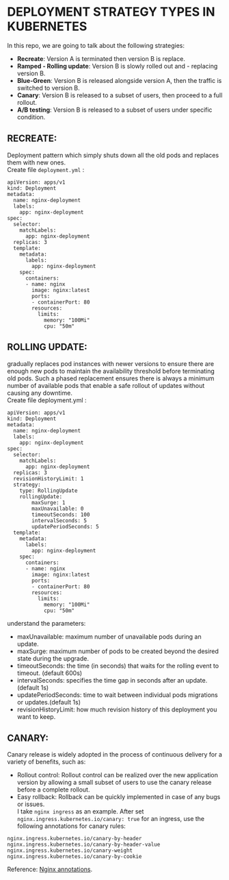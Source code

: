 # DEPLOYMENT STRATEGY TYPES IN KUBERNETES

In this repo, we are going to talk about the following strategies:  
- **Recreate**: Version A is terminated then version B is replace.  
- **Ramped - Rolling update**: Version B is slowly rolled out and - replacing version B.  
- **Blue-Green**: Version B is released alongside version A, then the traffic is switched to version B.  
- **Canary**: Version B is released to a subset of users, then proceed to a full rollout.  
- **A/B testing**: Version B is released to a subset of users under specific condition.

## RECREATE:
Deployment pattern which simply shuts down all the old pods and replaces them with new ones.  
Create file `deployment.yml` :  
```
apiVersion: apps/v1
kind: Deployment
metadata:
  name: nginx-deployment
  labels:
    app: nginx-deployment
spec:
  selector:
    matchLabels:
      app: nginx-deployment
  replicas: 3
  template:
    metadata:
      labels:
        app: nginx-deployment
    spec:
      containers:
      - name: nginx
        image: nginx:latest
        ports:
        - containerPort: 80
        resources:
          limits:
            memory: "100Mi"
            cpu: "50m"
```

## ROLLING UPDATE:
gradually replaces pod instances with newer versions to ensure there are enough new pods to maintain the availability threshold before terminating old pods. Such a phased replacement ensures there is always a minimum number of available pods that enable a safe rollout of updates without causing any downtime.  
Create file deployment.yml :
```
apiVersion: apps/v1
kind: Deployment
metadata:
  name: nginx-deployment
  labels:
    app: nginx-deployment
spec:
  selector:
    matchLabels:
      app: nginx-deployment
  replicas: 3
  revisionHistoryLimit: 1
  strategy:
    type: RollingUpdate
    rollingUpdate:
        maxSurge: 1
        maxUnavailable: 0
        timeoutSeconds: 100
        intervalSeconds: 5
        updatePeriodSeconds: 5
  template:
    metadata:
      labels:
        app: nginx-deployment
    spec:
      containers:
      - name: nginx
        image: nginx:latest
        ports:
        - containerPort: 80
        resources:
          limits:
            memory: "100Mi"
            cpu: "50m"
```
understand the parameters:  
- maxUnavailable: maximum number of unavailable pods during an update.
- maxSurge: maximum number of pods to be created beyond the desired state during the upgrade. 
- timeoutSeconds: the time (in seconds) that waits for the rolling event to timeout. (default 600s)
- intervalSeconds: specifies the time gap in seconds after an update.(default 1s)
- updatePeriodSeconds: time to wait between individual pods migrations or updates.(default 1s)
- revisionHistoryLimit: how much revision history of this deployment you want to keep.
## CANARY:
Canary release is widely adopted in the process of continuous delivery for a variety of benefits, such as:
- Rollout control: Rollout control can be realized over the new application version by allowing a small subset of users to use the canary release before a complete rollout.
- Easy rollback: Rollback can be quickly implemented in case of any bugs or issues.  
I take `nginx ingress` as an example. After set `nginx.ingress.kubernetes.io/canary: true` for an ingress, use the following annotations for canary rules:  
```
nginx.ingress.kubernetes.io/canary-by-header
nginx.ingress.kubernetes.io/canary-by-header-value
nginx.ingress.kubernetes.io/canary-weight
nginx.ingress.kubernetes.io/canary-by-cookie
```
Reference: [Nginx annotations](https://github.com/kubernetes/ingress-nginx/blob/main/docs/user-guide/nginx-configuration/annotations.md).







